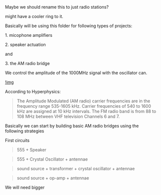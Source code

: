 Maybe we should rename this to just radio stations?

might have a cooler ring to it.


Basically will be using this folder for following types of projects:

1\. micophone amplifiers

2\. speaker actuation

and

3\. the AM radio bridge


We control the amplitude of the 1000MHz signal with the oscillator can.

[!img](./Radio-Circuit-00.png)






According to Hyperphysics:

> The Amplitude Modulated (AM radio) carrier frequencies are in the frequency range 535-1605 kHz. Carrier frequencies of 540 to 1600 kHz are assigned at 10 kHz intervals. The FM radio band is from 88 to 108 MHz between VHF television Channels 6 and 7.

Basically we can start by building basic AM radio bridges using the following strategies

First circuits

> 555 + Speaker

> 555 + Crystal Oscillator + antennae


> sound source + transformer + crystal oscillator + antennae

> sound source + op-amp + antennae


We will need bigger 
